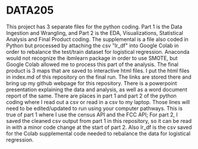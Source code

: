 # DATA205
This project has 3 separate files for the python coding. Part 1 is the Data Ingestion and Wrangling, and Part 2 is the EDA, Visualizations, Statistical Analysis
and Final Product coding. The supplemental is a file also coded in Python but processed by attaching the csv "lr_df" into Google Colab in order to rebalance the
test/train dataset for logistical regression. Anaconda would not recognize the ibmlearn package in order to use SMOTE, but Google Colab allowed me to process this
part of the analysis. The final product is 3 maps that are saved to interactive html files.
I put the html files in index.md of this repository on the final run. The links are stored there and bring up my github webpage for this repository.
There is a powerpoint presentation explaining the data and analysis, as well as a word document report of the same.
There are places in part 1 and part 2 of the python coding where I read out a csv or read in a csv to my laptop. Those lines will need to be edited/updated to run using your computer pathways. This is true of part 1 where I use the census API and the FCC API; For part 2, I saved the cleaned csv output from part 1 in this repository, so it can be read in with a minor code change at the start of part 2. Also lr_df is the csv saved for the Colab supplemental code needed to rebalance the data for logistical regression.
